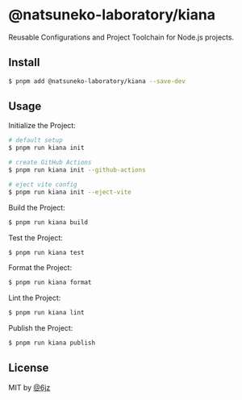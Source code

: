 # @natsuneko-laboratory/kiana

Reusable Configurations and Project Toolchain for Node.js projects.

## Install

```bash
$ pnpm add @natsuneko-laboratory/kiana --save-dev
```

## Usage

Initialize the Project:

```bash
# default setup
$ pnpm run kiana init

# create GitHub Actions
$ pnpm run kiana init --github-actions

# eject vite config
$ pnpm run kiana init --eject-vite
```

Build the Project:

```bash
$ pnpm run kiana build
```

Test the Project:

```bash
$ pnpm run kiana test
```

Format the Project:

```bash
$ pnpm run kiana format
```

Lint the Project:

```bash
$ pnpm run kiana lint
```

Publish the Project:

```bash
$ pnpm run kiana publish
```

## License

MIT by [@6jz](https://to.natsuneko.com/6jz)
